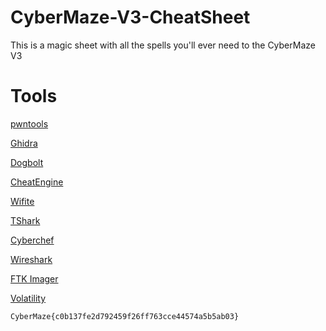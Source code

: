 # CyberMaze-V3-CheatSheet
This is a magic sheet with all the spells you'll ever need to the CyberMaze V3

# Tools
[pwntools](https://pypi.org/project/pwntools)

[Ghidra](https://ghidra-sre.org/)

[Dogbolt](https://dogbolt.org/)

[CheatEngine](https://www.cheatengine.org/)

[Wifite](https://www.kali.org/tools/wifite/)

[TShark](https://tshark.dev/setup/install/)

[Cyberchef](https://gchq.github.io/CyberChef/)

[Wireshark](https://www.wireshark.org/download.html)

[FTK Imager](https://www.exterro.com/ftk-imager)

[Volatility](https://www.volatilityfoundation.org/releases)

`CyberMaze{c0b137fe2d792459f26ff763cce44574a5b5ab03}`
